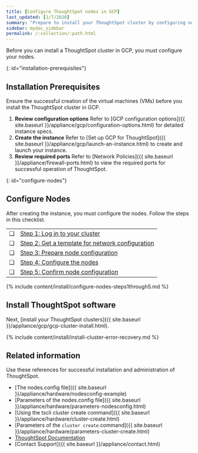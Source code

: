 ```yaml
---
title: [Configure ThoughtSpot nodes in GCP]
last_updated: [1/7/2020]
summary: "Prepare to install your ThoughtSpot cluster by configuring nodes."
sidebar: mydoc_sidebar
permalink: /:collection/:path.html
---
```

Before you can install a ThoughtSpot cluster in GCP, you must configure your nodes.

{: id="installation-prerequisites"}
## Installation Prerequisites
Ensure the successful creation of the virtual machines (VMs) before you install the ThoughtSpot cluster in GCP.

1. **Review configuration options** Refer to [GCP configuration options]({{ site.baseurl }}/appliance/gcp/configuration-options.html) for detailed instance specs.
2. **Create the instance** Refer to [Set up GCP for ThoughtSpot]({{ site.baseurl }}/appliance/gcp/launch-an-instance.html) to create and launch your instance.
3. **Review required ports** Refer to [Network Policies]({{ site.baseurl }}/appliance/firewall-ports.html) to view the required ports for successful operation of ThoughtSpot.

{: id="configure-nodes"}
## Configure Nodes
After creating the instance, you must configure the nodes. Follow the steps in this checklist.

<table>
  <tr>
    <td>&#10063;</td>
    <td><a href="installing-gcp#node-step-1">Step 1: Log in to your cluster</a></td>
  </tr>
  <tr>
    <td>&#10063;</td>
    <td><a href="installing-gcp#node-step-2">Step 2: Get a template for network configuration</a></td>
  </tr>
  <tr>
    <td>&#10063;</td>
    <td><a href="installing-gcp#node-step-3">Step 3: Prepare node configuration</a></td>
  </tr>
  <tr>
    <td>&#10063;</td>
    <td><a href="installing-gcp#node-step-4">Step 4: Configure the nodes</a></td>
  </tr>
  <tr>
    <td>&#10063;</td>
    <td><a href="installing-gcp#node-step-5">Step 5: Confirm node configuration</a></td>
  </tr>
</table>

{% include content/install/configure-nodes-steps1through5.md %}

## Install ThoughtSpot software
Next, [install your ThoughtSpot clusters]({{ site.baseurl }}/appliance/gcp/gcp-cluster-install.html).

{% include content/install/install-cluster-error-recovery.md %}

## Related information
Use these references for successful installation and administration of ThoughtSpot.

* [The nodes.config file]({{ site.baseurl }}/appliance/hardware/nodesconfig-example)
* [Parameters of the nodes.config file]({{ site.baseurl }}/appliance/hardware/parameters-nodesconfig.html)
* [Using the tscli cluster create command]({{ site.baseurl }}/appliance/hardware/cluster-create.html)
* [Parameters of the `cluster create` command]({{ site.baseurl }}/appliance/hardware/parameters-cluster-create.html)
* [ThoughtSpot Documentation](https://docs.thoughtspot.com)
* [Contact Support]({{ site.baseurl }}/appliance/contact.html)
